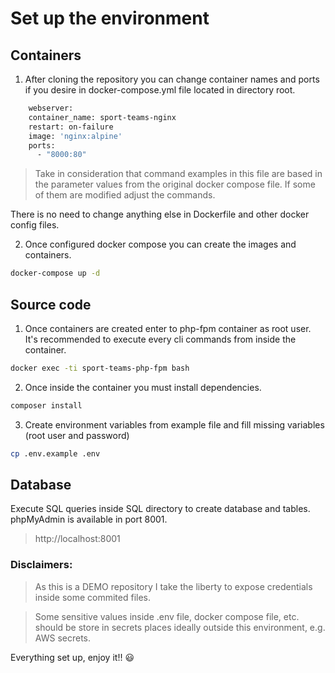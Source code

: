 # Set up the environment

## Containers

1) After cloning the repository you can change container names and ports if you desire in docker-compose.yml file
   located in directory root.

``` sh
    webserver:
    container_name: sport-teams-nginx
    restart: on-failure
    image: 'nginx:alpine'
    ports:
      - "8000:80"
```

> Take in consideration that command examples in this file are based in the parameter values from the original docker
> compose file. If some of them are modified adjust the commands.

There is no need to change anything else in Dockerfile and other docker config files.

2) Once configured docker compose you can create the images and containers.

``` sh
docker-compose up -d
```

## Source code

1) Once containers are created enter to php-fpm container as root user. It's recommended to execute every cli commands
   from inside the container.

``` sh
docker exec -ti sport-teams-php-fpm bash
```

2) Once inside the container you must install dependencies.

``` sh
composer install
```

3) Create environment variables from example file and fill missing variables (root user and password)

``` sh
cp .env.example .env
```

## Database

Execute SQL queries inside SQL directory to create database and tables. phpMyAdmin is available in port 8001.
> http://localhost:8001

### Disclaimers:

> As this is a DEMO repository I take the liberty to expose credentials inside some commited files.

> Some sensitive values inside .env file, docker compose file, etc. should be store in secrets places ideally outside
> this environment, e.g. AWS secrets.

Everything set up, enjoy it!! :smiley:
